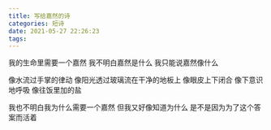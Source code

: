 ```yaml
---
title: 写给嘉然的诗
categories: 短诗
date: 2021-05-27 22:26:23
tags:
---
```


我的生命里需要一个嘉然
我不明白嘉然是什么
我只能说嘉然像什么

<!--more-->

像水流过手掌的律动
像阳光透过玻璃流在干净的地板上
像眼皮上下闭合
像下意识地呼吸
像往饭里加的盐

我也不明白我为什么需要一个嘉然
但我又好像知道为什么
是不是因为为了这个答案而活着
